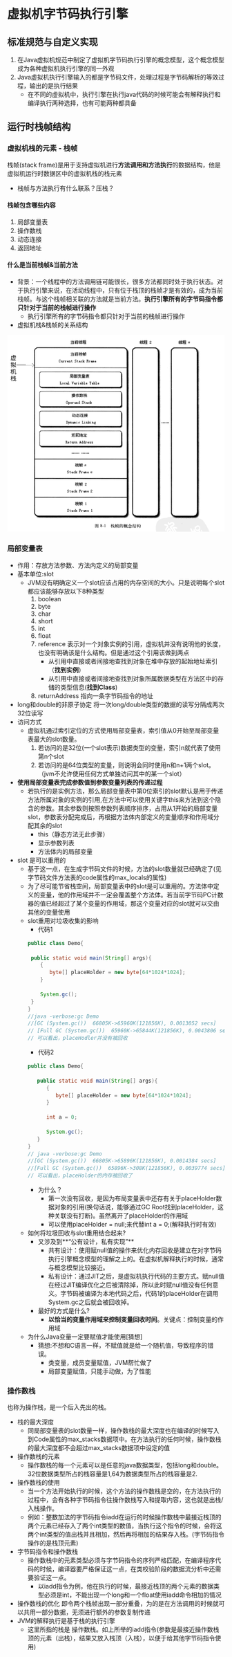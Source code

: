 # 虚拟机字节码执行引擎
## 标准规范与自定义实现
1. 在Java虚拟机规范中制定了虚拟机字节码执行引擎的概念模型，这个概念模型成为各种虚拟机执行引擎的同一外观
2. Java虚拟机执行引擎输入的都是字节码文件，处理过程是字节码解析的等效过程，输出的是执行结果
   - 在不同的虚拟机中，执行引擎在执行java代码的时候可能会有解释执行和编译执行两种选择，也有可能两种都具备
## 运行时栈帧结构
### 虚拟机栈的元素 - 栈帧
栈帧(stack frame)是用于支持虚拟机进行**方法调用和方法执行**的数据结构，他是虚拟机运行时数据区中的虚拟机栈的栈元素
  + 栈帧与方法执行有什么联系？压栈？
#### 栈帧包含哪些内容
1. 局部变量表
2. 操作数栈
3. 动态连接
4. 返回地址
#### 什么是当前栈帧&当前方法
+ 背景：一个线程中的方法调用链可能很长，很多方法都同时处于执行状态。对于执行引擎来说，在活动线程中，只有位于栈顶的栈帧才是有效的，成为当前栈帧。与这个栈帧相关联的方法就是当前方法。**执行引擎所有的字节码指令都只针对于当前的栈帧进行操作**
   - 执行引擎所有的字节码指令都只针对于当前的栈帧进行操作
+ 虚拟机栈&栈帧的关系结构
<div><img src="./pics/vms.png"/></div>

### 局部变量表 
+ 作用：存放方法参数、方法内定义的局部变量
+ 基本单位:slot
   - JVM没有明确定义一个slot应该占用的内存空间的大小。只是说明每个slot都应该能够存放以下8种类型
      1. boolean
      2. byte
      3. char
      4. short
      5. int
      6. float
      7. reference
          表示对一个对象实例的引用，虚拟机并没有说明他的长度，也没有明确该是什么结构。但是通过这个引用该做到两点
            + 从引用中直接或者间接地查找到对象在堆中存放的起始地址索引（**找到实例**）
            + 从引用中直接或者间接地查找到对象所属数据类型在方法区中的存储的类型信息(**找到Class**)
      8. returnAddress
          指向一条字节码指令的地址
+ long和double的非原子协定
  将一次long/double类型的数据的读写分隔成两次32位读写
+ 访问方式
  - 虚拟机通过索引定位的方式使用局部变量表，索引值从0开始至局部变量表最大的slot数量。
     1. 若访问的是32位(一个slot表示)数据类型的变量，索引n就代表了使用第n个slot
     2. 若访问的是64位类型的变量，则说明会同时使用n和n+1两个slot。（jvm不允许使用任何方式单独访问其中的某一个slot）
+ **使用局部变量表完成参数值到参数变量列表的传递过程**
   - 若执行的是实例方法，那么局部变量表中第0位索引的slot默认是用于传递方法所属对象的实例的引用,在方法中可以使用关键字this来方法到这个隐含的参数。其余参数则按照参数列表顺序排序，占用从1开始的局部变量slot，参数表分配完成后，再根据方法体内部定义的变量顺序和作用域分配其余的slot
      + this（静态方法无此步骤）
      + 显示参数列表
      + 方法体内的局部变量
+ slot 是可以重用的
  - 基于这一点，在生成字节码文件的时候，方法的slot数量就已经确定了(见字节码文件方法表的code属性的max_locals的属性)
  - 为了尽可能节省栈空间，局部变量表中的slot是可以重用的。方法体中定义的变量，他的作用域并不一定会覆盖整个方法体。若当前字节码PC计数器的值已经超过了某个变量的作用域，那这个变量对应的slot就可以交由其他的变量使用
  - slot重用对垃圾收集的影响
      + 代码1
     ```java
     public class Demo{

      public static void main(String[] args){
         {
            byte[] placeHolder = new byte[64*1024*1024];
         }

         System.gc();
      }
     }
     //java -verbose:gc Demo
     //[GC (System.gc())  66805K->65960K(121856K), 0.0013052 secs]
    // [Full GC (System.gc())  65960K->65844K(121856K), 0.0043806 secs]
    // 可以看出，placeHodler并没有被回收
     ```
      + 代码2
      ```java
      public class Demo{

         public static void main(String[] args){
            {
               byte[] placeHolder = new byte[64*1024*1024];
            }

            int a = 0;

            System.gc();
         }
      }
      // java -verbose:gc Demo 
      //[GC (System.gc())  66805K->65896K(121856K), 0.0014384 secs]
      //[Full GC (System.gc())  65896K->308K(121856K), 0.0039774 secs]
      // 可以看出，placeHolder的内存被回收了
      ```
      + 为什么？
         - 第一次没有回收，是因为布局变量表中还存有关于placeHolder数据对象的引用(换句话说，能够通过GC Root找到placeHolder，这种关联没有打断)。虽然离开了placeHolder的作用域
         - 可以使用placeHolder = null;来代替int a = 0;(解释执行时有效)
   + 如何将垃圾回收与slot重用结合起来?
      - 又涉及到**“公有设计，私有实现”**
         + 共有设计：使用赋null值的操作来优化内存回收是建立在对字节码执行引擎概念模型的理解之上的。在虚拟机解释执行的时候，通常与概念模型比较接近。
         + 私有设计：通过JIT之后，是虚拟机执行代码的主要方式。赋null值在经过JIT编译优化之后被清除掉，所以此时赋null值没有任何意义。字节码被编译为本地代码之后，代码1的placeHolder在调用System.gc之后就会被回收掉。
      - 最好的方式是什么?
         + **以恰当的变量作用域来控制变量回收时间**。关键点：控制变量的作用域
   + 为什么Java变量一定要赋值才能使用[猜想]
      - 猜想:不想和C语言一样，不赋值就是给一个随机值，导致程序的错误。
           + 类变量，成员变量赋值，JVM帮忙做了
           + 局部变量赋值，只能手动做，为了性能
### 操作数栈
也称为操作栈，是一个后入先出的栈。
+ 栈的最大深度
   - 同局部变量表的slot数量一样，操作数栈的最大深度也在编译的时候写入到Code属性的max_stacks数据项中。在方法执行的任何时候，操作数栈的最大深度都不会超过max_stacks数据项中设定的值
+ 操作数栈的元素
   - 操作数栈的每一个元素可以是任意的java数据类型，包括long和double。32位数据类型所占的栈容量是1,64为数据类型所占的栈容量是2.
+ 操作数栈的使用
   - 当一个方法开始执行的时候，这个方法的操作数栈是空的，在方法执行的过程中，会有各种字节码指令往操作数栈写入和提取内容，这也就是出栈/入栈操作。
   - 例如：整数加法的字节码指令iadd在运行的时候操作数栈中最接近栈顶的两个元素已经存入了两个int类型的数值，当执行这个指令的时候，会将这两个int类型的值出栈并且相加，然后再将相加的结果存入栈。(字节码指令操作的是栈顶元素)
+ 字节码指令和操作数栈
   - 操作数栈中的元素类型必须与字节码指令的序列严格匹配，在编译程序代码的时候，编译器要严格保证这一点，在类校验阶段的数据流分析中还需要验证这一点。
      + 以iadd指令为例，他在执行的时候，最接近栈顶的两个元素的数据类型必须是int，不能出现一个long和一个float使用iadd命令相加的情况
+ 操作数栈的优化
   即令两个栈帧出现一部分重叠，为的是在方法调用的时候就可以共用一部分数据，无须进行额外的参数复制传递
+ JVM的解释执行是基于栈的执行引擎
  - 这里所指的栈是 操作数栈。如上所举的iadd指令(参数是最接近操作数栈顶的元素（出栈），结果又放入栈顶（入栈），以便于给其他字节码指令使用)